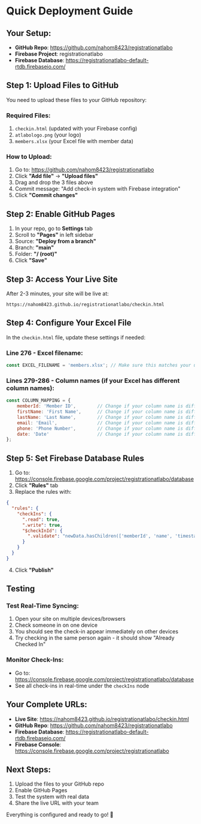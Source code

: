 # Quick Deployment Guide

## Your Setup:
- **GitHub Repo**: https://github.com/nahom8423/registrationatlabo
- **Firebase Project**: registrationatlabo
- **Firebase Database**: https://registrationatlabo-default-rtdb.firebaseio.com/

## Step 1: Upload Files to GitHub

You need to upload these files to your GitHub repository:

### Required Files:
1. `checkin.html` (updated with your Firebase config)
2. `atlabologo.png` (your logo)
3. `members.xlsx` (your Excel file with member data)

### How to Upload:
1. Go to: https://github.com/nahom8423/registrationatlabo
2. Click **"Add file"** → **"Upload files"**
3. Drag and drop the 3 files above
4. Commit message: "Add check-in system with Firebase integration"
5. Click **"Commit changes"**

## Step 2: Enable GitHub Pages

1. In your repo, go to **Settings** tab
2. Scroll to **"Pages"** in left sidebar
3. Source: **"Deploy from a branch"**
4. Branch: **"main"**
5. Folder: **"/ (root)"**
6. Click **"Save"**

## Step 3: Access Your Live Site

After 2-3 minutes, your site will be live at:
```
https://nahom8423.github.io/registrationatlabo/checkin.html
```

## Step 4: Configure Your Excel File

In the `checkin.html` file, update these settings if needed:

### Line 276 - Excel filename:
```javascript
const EXCEL_FILENAME = 'members.xlsx'; // Make sure this matches your uploaded file
```

### Lines 279-286 - Column names (if your Excel has different column names):
```javascript
const COLUMN_MAPPING = {
    memberId: 'Member ID',        // Change if your column name is different
    firstName: 'First Name',      // Change if your column name is different
    lastName: 'Last Name',        // Change if your column name is different
    email: 'Email',               // Change if your column name is different
    phone: 'Phone Number',        // Change if your column name is different
    date: 'Date'                  // Change if your column name is different
};
```

## Step 5: Set Firebase Database Rules

1. Go to: https://console.firebase.google.com/project/registrationatlabo/database
2. Click **"Rules"** tab
3. Replace the rules with:
```json
{
  "rules": {
    "checkIns": {
      ".read": true,
      ".write": true,
      "$checkInId": {
        ".validate": "newData.hasChildren(['memberId', 'name', 'timestamp'])"
      }
    }
  }
}
```
4. Click **"Publish"**

## Testing

### Test Real-Time Syncing:
1. Open your site on multiple devices/browsers
2. Check someone in on one device
3. You should see the check-in appear immediately on other devices
4. Try checking in the same person again - it should show "Already Checked In"

### Monitor Check-Ins:
- Go to: https://console.firebase.google.com/project/registrationatlabo/database
- See all check-ins in real-time under the `checkIns` node

## Your Complete URLs:
- **Live Site**: https://nahom8423.github.io/registrationatlabo/checkin.html
- **GitHub Repo**: https://github.com/nahom8423/registrationatlabo
- **Firebase Database**: https://registrationatlabo-default-rtdb.firebaseio.com/
- **Firebase Console**: https://console.firebase.google.com/project/registrationatlabo

## Next Steps:
1. Upload the files to your GitHub repo
2. Enable GitHub Pages
3. Test the system with real data
4. Share the live URL with your team

Everything is configured and ready to go! 🚀